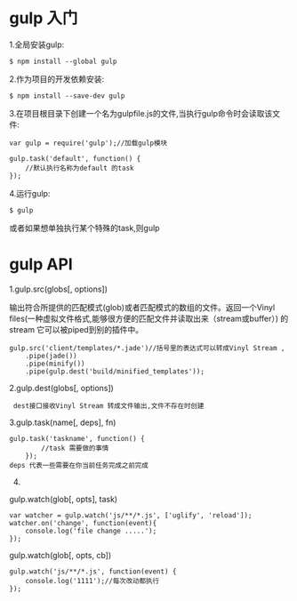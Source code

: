 gulp 入门
======

1.全局安装gulp:

    $ npm install --global gulp

2.作为项目的开发依赖安装:

    $ npm install --save-dev gulp

3.在项目根目录下创建一个名为gulpfile.js的文件,当执行gulp命令时会读取该文件:

    var gulp = require('gulp');//加载gulp模块

    gulp.task('default', function() {
        //默认执行名称为default 的task
    });

4.运行gulp:

    $ gulp

或者如果想单独执行某个特殊的task,则gulp <task> <task>


gulp API
========

1.gulp.src(globs[, options])

输出符合所提供的匹配模式(glob)或者匹配模式的数组的文件。返回一个Vinyl files(一种虚拟文件格式,能够很方便的匹配文件并读取出来（stream或buffer）) 的 stream 它可以被piped到别的插件中。

    gulp.src('client/templates/*.jade')//括号里的表达式可以转成Vinyl Stream ,
        .pipe(jade())
        .pipe(minify())
        .pipe(gulp.dest('build/minified_templates'));

2.gulp.dest(globs[, options])

     dest接口接收Vinyl Stream 转成文件输出,文件不存在时创建

3.gulp.task(name[, deps], fn)

    gulp.task('taskname', function() {
            //task 需要做的事情
        });
    deps 代表一些需要在你当前任务完成之前完成

4.
gulp.watch(glob[, opts], task)

    var watcher = gulp.watch('js/**/*.js', ['uglify', 'reload']);
    watcher.on('change', function(event){
        console.log('file change .....');
    });

gulp.watch(glob[, opts, cb])

    gulp.watch('js/**/*.js', function(event) {
        console.log('1111');//每次改动都执行
    });





